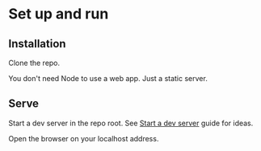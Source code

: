 # Set up and run

## Installation

Clone the repo.

You don't need Node to use a web app. Just a static server.


## Serve

Start a dev server in the repo root. See [Start a dev server](https://api.github.com/gists/1a6116a4e0918c8468dc7e1a701a5f95) guide for ideas.

Open the browser on your localhost address.
